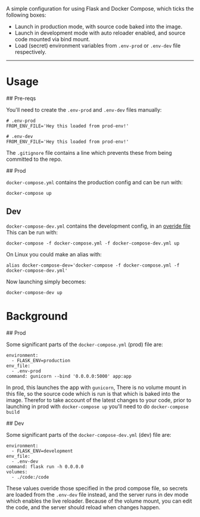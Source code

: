 A simple configuration for using Flask and Docker Compose, which ticks the following boxes:

- Launch in production mode, with source code baked into the image.
- Launch in development mode with auto reloader enabled, and source code mounted via bind mount.
- Load (secret) environment variables from `.env-prod` or `.env-dev` file respectively.
---

# Usage
## Pre-reqs

You'll need to create the `.env-prod` and `.env-dev` files manually:

    # .env-prod
    FROM_ENV_FILE='Hey this loaded from prod-env!'

    # .env-dev
    FROM_ENV_FILE='Hey this loaded from prod-env!'

The `.gitignore` file contains a line which prevents these from being committed to the repo.

## Prod

`docker-compose.yml` contains the production config and can be run with:

    docker-compose up

## Dev

`docker-compose-dev.yml` contains the development config, in an [overide file](https://docs.docker.com/compose/extends/) This can be run with:

    docker-compose -f docker-compose.yml -f docker-compose-dev.yml up

On Linux you could make an alias with:

    alias docker-compose-dev='docker-compose -f docker-compose.yml -f docker-compose-dev.yml'

Now launching simply becomes:

    docker-compose-dev up

# Background

## Prod 

Some significant parts of the `docker-compose.yml` (prod) file are:

    environment:
      - FLASK_ENV=production
    env_file:
      - .env-prod
    command: gunicorn --bind '0.0.0.0:5000' app:app

In prod, this launches the app with `gunicorn`,  There is no volume mount in this file, so the source code which is run is that which is baked into the image.  Therefor to take account of the latest changes to your code, prior to launching in prod with `docker-compose up` you'll need to do `docker-compose build`

## Dev

Some significant parts of the `docker-compose-dev.yml` (dev) file are:

    environment:
      - FLASK_ENV=development
    env_file:
      - .env-dev
    command: flask run -h 0.0.0.0
    volumes:
      - ./code:/code

These values overide those specified in the prod compose file, so secrets are loaded from the `.env-dev` file instead, and the server runs in dev mode which enables the live reloader.  Because of the volume mount, you can edit the code, and the server should reload when changes happen.